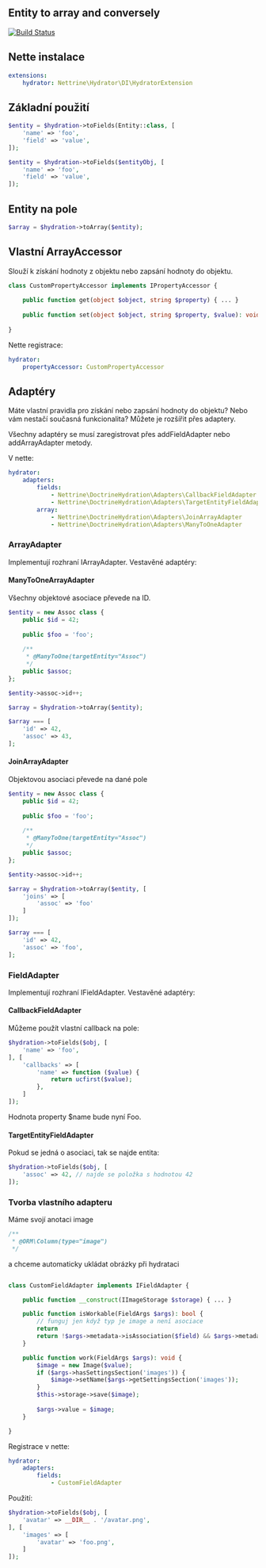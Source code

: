 ## Entity to array and conversely

[![Build Status](https://travis-ci.org/Nettrine/hydrator.svg?branch=master)](https://travis-ci.org/Nettrine/hydrator)

## Nette instalace

```yaml
extensions:
    hydrator: Nettrine\Hydrator\DI\HydratorExtension
```

## Základní použití

```php
$entity = $hydration->toFields(Entity::class, [
	'name' => 'foo',
	'field' => 'value',
]);

$entity = $hydration->toFields($entityObj, [
	'name' => 'foo',
	'field' => 'value',
]);
```

## Entity na pole

```php
$array = $hydration->toArray($entity);
```

## Vlastní ArrayAccessor

Slouží k získání hodnoty z objektu nebo zapsání hodnoty do objektu.

```php
class CustomPropertyAccessor implements IPropertyAccessor {
	
	public function get(object $object, string $property) { ... }
	
	public function set(object $object, string $property, $value): void { ... }
	
}
```

Nette registrace:
```yaml
hydrator:
    propertyAccessor: CustomPropertyAccessor
```

## Adaptéry

Máte vlastní pravidla pro získání nebo zapsání hodnoty do objektu? Nebo vám nestačí současná
funkcionalita? Můžete je rozšířit přes adaptery. 

Všechny adaptéry se musí zaregistrovat přes addFieldAdapter nebo addArrayAdapter metody.

V nette:

```yaml
hydrator:
    adapters:
        fields:
            - Nettrine\DoctrineHydration\Adapters\CallbackFieldAdapter
            - Nettrine\DoctrineHydration\Adapters\TargetEntityFieldAdapter
        array:
            - Nettrine\DoctrineHydration\Adapters\JoinArrayAdapter
            - Nettrine\DoctrineHydration\Adapters\ManyToOneAdapter

```

### ArrayAdapter

Implementují rozhraní IArrayAdapter. Vestavěné adaptéry:

#### ManyToOneArrayAdapter
Všechny objektové asociace převede na ID.

```php
$entity = new Assoc class {
	public $id = 42;
	
	public $foo = 'foo';
	
	/**
	 * @ManyToOne(targetEntity="Assoc")
	 */
	public $assoc;
};

$entity->assoc->id++;

$array = $hydration->toArray($entity);

$array === [
	'id' => 42,
	'assoc' => 43,
];
```

#### JoinArrayAdapter
Objektovou asociaci převede na dané pole

```php
$entity = new Assoc class {
	public $id = 42;
	
	public $foo = 'foo';
	
	/**
	 * @ManyToOne(targetEntity="Assoc")
	 */
	public $assoc;
};

$entity->assoc->id++;

$array = $hydration->toArray($entity, [
	'joins' => [
		'assoc' => 'foo'
	]
]);

$array === [
	'id' => 42,
	'assoc' => 'foo',
];
```

### FieldAdapter

Implementují rozhraní IFieldAdapter. Vestavěné adaptéry:


#### CallbackFieldAdapter
Můžeme použít vlastní callback na pole:

```php
$hydration->toFields($obj, [
	'name' => 'foo',
], [
	'callbacks' => [
		'name' => function ($value) {
			return ucfirst($value);
		},
	] 
]);
```

Hodnota property $name bude nyní Foo.

#### TargetEntityFieldAdapter
Pokud se jedná o asociaci, tak se najde entita:

```php
$hydration->toFields($obj, [
	'assoc' => 42, // najde se položka s hodnotou 42
]);
```

### Tvorba vlastního adapteru

Máme svojí anotaci image 

```php
/**
 * @ORM\Column(type="image")
 */
```

a chceme automaticky ukládat obrázky při hydrataci

```php

class CustomFieldAdapter implements IFieldAdapter {

	public function __construct(IImageStorage $storage) { ... }

	public function isWorkable(FieldArgs $args): bool {
		// funguj jen když typ je image a není asociace
		return 
		return !$args->metadata->isAssociation($field) && $args->metadata->getFieldMapping($field)['type'] === 'image';
	}

	public function work(FieldArgs $args): void {
		$image = new Image($value);
		if ($args->hasSettingsSection('images')) {
			$image->setName($args->getSettingsSection('images'));
		}
		$this->storage->save($image);
		
		$args->value = $image;
	}

}

```

Registrace v nette:

```yaml
hydrator:
    adapters:
        fields: 
            - CustomFieldAdapter
```

Použití:

```php
$hydration->toFields($obj, [
	'avatar' => __DIR__ . '/avatar.png',
], [
	'images' => [
		'avatar' => 'foo.png',
	]
]);
```
